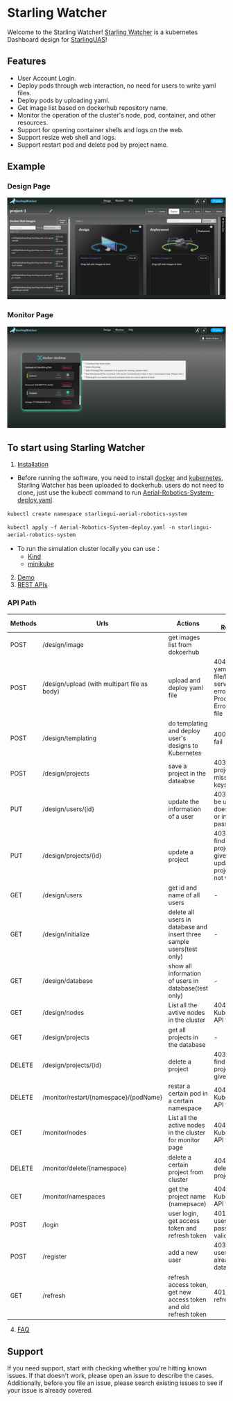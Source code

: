 # Starling Watcher
Welcome to the Starling Watcher!
[Starling Watcher](https://github.com/ROWAN-W/SummerProject) is a kubernetes Dashboard design for [StarlingUAS](https://docs.starlinguas.dev/)!

## Features
- User Account Login.
- Deploy pods through web interaction, no need for users to write yaml files.
- Deploy pods by uploading yaml.
- Get image list based on dockerhub repository name.
- Monitor the operation of the cluster's node, pod, container, and other resources.
- Support for opening container shells and logs on the web.
- Support resize web shell and logs.
- Support restart pod and delete pod by project name.

## Example
### Design Page
![alt design](./picture/design.png)
### Monitor Page
![alt monitor](./picture/monitor.png)


## To start using Starling Watcher
1. [Installation](https://github.com/ROWAN-W/SummerProject/wiki/Installation)
- Before running the software, you need to install [docker](https://www.docker.com/) and [kubernetes](https://kubernetes.io/), Starling Watcher has been uploaded to dockerhub. users do not need to clone, just use the kubectl command to run [Aerial-Robotics-System-deploy.yaml](https://github.com/ROWAN-W/SummerProject/blob/main/Aerial-Robotics-System-deploy.yaml).

`kubectl create namespace starlingui-aerial-robotics-system`

`kubectl apply -f Aerial-Robotics-System-deploy.yaml -n starlingui-aerial-robotics-system`

- To run the simulation cluster locally you can use：
    - [Kind](https://kind.sigs.k8s.io/)
    - [minikube](https://minikube.sigs.k8s.io/docs/start/)
2. [Demo](https://github.com/ROWAN-W/SummerProject/wiki/Demo)
3. [REST APIs](https://github.com/ROWAN-W/SummerProject/wiki/APIs)
### API Path

| Methods | Urls | Actions | Error Response |
| ---------- | ------- | -------- |----------|
| POST | /design/image | get images list from dokcerhub |
| POST | /design/upload (with multipart file as body) | upload and deploy yaml file | 404: invalid yaml file/kubernetes server error/File Processing Error/Empty file |
| POST | /design/templating | do templating and deploy user's designs to Kubernetes| 400: Deploy fail |
| POST | /design/projects | save a project in the dataabse | 403: invalid project style, missing some keys |
| PUT | /design/users/{id} | update the information of a user | 403: User to be updated does not exist or invalid old password |
| PUT | /design/projects/{id} | update a project | 403: can not find the project by given id or updated project style is not valid |
| GET | /design/users | get id and name of all users | - |
| GET | /design/initialize | delete all users in database and insert three sample users(test only) | - |
| GET | /design/database | show all information of users in database(test only) | - |
| GET | /design/nodes | List all the avtive nodes in the cluster | 404: Kubernetes API fail |
| GET | /design/projects | get all projects in the database | - |
| DELETE | /design/projects/{id} | delete a project | 403: can not find the project by given id |
| DELETE | /monitor/restart/{namespace}/{podName} | restar a certain pod in a certain namespace | 404: Kubernetes API fail |
| GET | /monitor/nodes | List all the active nodes in the cluster for monitor page | 404: Kubernetes API fail |
| DELETE | /monitor/delete/{namespace}| delete a certain project from cluster| 404: Unable to delete the project |
| GET | /monitor/namespaces | get the project name (namepsace) | 404: Kubernetes API fail |
| POST | /login | user login, get access token and refresh token | 401: username or password not valid |
| POST | /register | add a new user | 403: username already exist in database |
| GET | /refresh | refresh access token, get new access token and old refresh token | 401: invalid refresh token |
4. [FAQ](https://github.com/ROWAN-W/SummerProject/wiki/FAQ)

## Support
If you need support, start with checking whether you're hitting known issues. If that doesn't work, please open an issue to describe the cases. Additionally, before you file an issue, please search existing issues to see if your issue is already covered.


